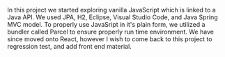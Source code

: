 In this project we started exploring vanilla JavaScript which is linked to a Java API. 
We used JPA, H2, Eclipse, Visual Studio Code, and Java Spring MVC model. 
To properly use JavaSript in it's plain form, we utilized a bundler called Parcel to ensure properly run time environment.
We have since moved onto React, however I wish to come back to this project to regression test, and add front end material.
